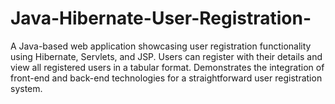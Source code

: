 # Java-Hibernate-User-Registration-
A Java-based web application showcasing user registration functionality using Hibernate, Servlets, and JSP. Users can register with their details and view all registered users in a tabular format. Demonstrates the integration of front-end and back-end technologies for a straightforward user registration system.
